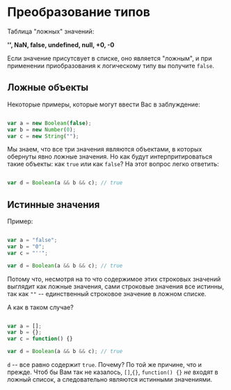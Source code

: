 # Преобразование типов

Таблица "ложных" значений: 

**'', NaN, false, undefined, null, +0, -0**

Если значение присутсвует в списке, оно является "ложным", и при применении приобразования к логическому типу вы получите `false`.

## Ложные объекты

Некоторые примеры, которые могут ввести Вас в заблуждение:

```js

var a = new Boolean(false);
var b = new Number(0);
var c = new String("");

```

Мы знаем, что все три значения являются объектами, в которых обернуты явно ложные значения. Но как будут интерпритироваться такие объекты: как `true` или как `false`? На этот вопрос легко ответить:

```js

var d = Boolean(a && b && c); // true

```

## Истинные значения

Пример: 

```js

var a = "false";
var b = "0";
var c = "''";

var d = Boolean(a && b && c); // true

```

Потому что, несмотря на то что содержимое этих строковых значений выглядит как ложные значения, сами строковые значения все истинны, так как `""` -- единственный строковое значение в ложном списке.

А как в таком случае?

```js

var a = [];
var b = {};
var c = function() {}

var d = Boolean(a && b && c); // true

```

`d` -- все равно содержит `true`. Почему? По той же причине, что и прежде. Чтоб бы Вам так не казалось, `[]`,`{}`, `function() {}` *не* входят в ложный список, а следовательно являются истинными значениями.